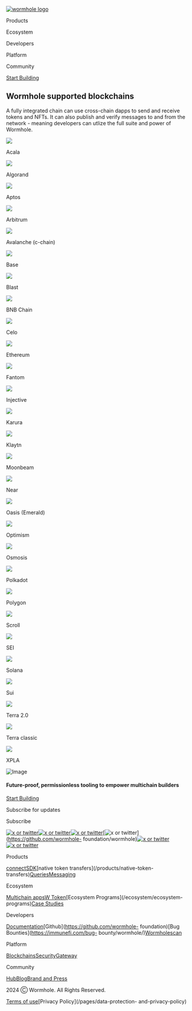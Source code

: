 [![wormhole
logo](https://images.ctfassets.net/n8aw1cra6v98/2057wAXk6apiGi4vfTeC2u/9e200f5dfebaf6bb113c879243cf4508/wormwhole.svg?w=384&q=100)](/)

Products

Ecosystem

Developers

Platform

Community

[Start Building](https://docs.wormhole.com/)

## Wormhole supported blockchains

A fully integrated chain can use cross-chain dapps to send and receive tokens
and NFTs. It can also publish and verify messages to and from the network -
meaning developers can utlize the full suite and power of Wormhole.

![](https://images.ctfassets.net/n8aw1cra6v98/xjf43CLXefCFvScNQI0kd/438f8f20d60b6c761856544da244e2d3/acala_738d3696c5_2.svg?w=96&q=75)

Acala

![](https://images.ctfassets.net/n8aw1cra6v98/4qXTf8vIFi4YD2ynXf6px6/e1247cdcce2fc17be02397c2d179fec2/algorand_37f20fd778_2.svg?w=96&q=75)

Algorand

![](https://images.ctfassets.net/n8aw1cra6v98/4HyUIaIW0JWL4fc79K7CkE/90562f9d4e761ac92784fb9b007f2a90/aptos_97a52029b8_2.svg?w=96&q=75)

Aptos

![](https://images.ctfassets.net/n8aw1cra6v98/7mv3YqVHvABkwMQr8NCHtU/d42c65ee809137e71ceec1837311bd41/arbitrum_6719e1a84e_2.svg?w=96&q=75)

Arbitrum

![](https://images.ctfassets.net/n8aw1cra6v98/2PKZlwMo940xY36xb5Re3/5fb513b5b168ea986cadf757dba2d1c4/avalanche_2dbe5d793c_2.svg?w=96&q=75)

Avalanche (c-chain)

![](https://images.ctfassets.net/n8aw1cra6v98/35ZD4AZcCrNylcDSMpwLpY/a301992802f236e3e56bfe8ed889a688/base_6a9c7ba934_2.svg?w=96&q=75)

Base

![](https://images.ctfassets.net/n8aw1cra6v98/6xFGFa6SteKXSr2JQ1wpbO/8cc80156a1857b0f3930ff2954c580de/blast.svg?w=96&q=75)

Blast

![](https://images.ctfassets.net/n8aw1cra6v98/1MZHvn7w4FK5tcMow1MwCv/796e2368f51239bac3c27583de65d118/bsc_0496366f1f_2.svg?w=96&q=75)

BNB Chain

![](https://images.ctfassets.net/n8aw1cra6v98/3AllQWt8m2fTyKJaOvXSva/7739b5f63e7d1c4f9f0a938c115b34f2/cosmos_logo_white_adb94e389d_2.svg?w=96&q=75)

Celo

![](https://images.ctfassets.net/n8aw1cra6v98/3EDfa0cxZq5j1jaVR1IsYm/2899f83aad5153ec76cdbb529eb9f2bc/Logo.svg?w=96&q=75)

Ethereum

![](https://images.ctfassets.net/n8aw1cra6v98/uoHBPzqHmkHRk5xRoKEML/e4bdfc65c4517784fb697b0905ccf803/fantom_79f71cbca4_2.svg?w=96&q=75)

Fantom

![](https://images.ctfassets.net/n8aw1cra6v98/1q3gq494uL5tNTYWkGFg4i/40a053538f63ffe5ebc3d61e3dad9c17/injective_c107a41fce_2.svg?w=96&q=75)

Injective

![](https://images.ctfassets.net/n8aw1cra6v98/48L0wtAGPoPs0eVvwxJt8P/6bf459c486ebce0523d9f81f0bb5574c/karura_2bc2218877_2.svg?w=96&q=75)

Karura

![](https://images.ctfassets.net/n8aw1cra6v98/6sgMYLmqQHf9NDyqwPRAIo/71acd27affa61d6726bfd0542e35acf5/klaytn_74132d0f4d_2.svg?w=96&q=75)

Klaytn

![](https://images.ctfassets.net/n8aw1cra6v98/4AEzECg7Sm7HYnGIViSSmv/750267e2038a63c5465ff765d26b95e3/Moonbeam.svg?w=96&q=75)

Moonbeam

![](https://images.ctfassets.net/n8aw1cra6v98/3i9G5B3P75lkwWYTKv24mt/5254a36fffed5b9249e6f87bdd23c60e/Near.svg?w=96&q=75)

Near

![](https://images.ctfassets.net/n8aw1cra6v98/1pGmG6oqY0gputbPBGgYDO/6c1e1ac884d1de3364b310a48841891d/oasis_cb2455bbfe_2.svg?w=96&q=75)

Oasis (Emerald)

![](https://images.ctfassets.net/n8aw1cra6v98/2lXkhPjZ4rM74kTnIE94m2/1fbf9502bdddb90d3d7ba581900d8633/optimism_8c49ae831d_2.svg?w=96&q=75)

Optimism

![](https://images.ctfassets.net/n8aw1cra6v98/3xWeJ7lUr4CfgSKTEqo3yL/378dee97cd1228391f93a0c77a8cf27f/Osmosis_Icon_Brandmark_White_1_98e3ded3cb_2.svg?w=96&q=75)

Osmosis

![](https://images.ctfassets.net/n8aw1cra6v98/MVrQ2FXANtpOb8K3oDBc5/ff4cf300efe94e45d8d9d2b87834f27f/Polkadot_Token_Polkadot_Token_White_82035def87_2.svg?w=96&q=75)

Polkadot

![](https://images.ctfassets.net/n8aw1cra6v98/gJvqCaYbu1MgKrIWWpNMM/cebd9c11090daf7b83d7ae2d5aa59d11/polygon_cd4407f104_2.svg?w=96&q=75)

Polygon

![](https://images.ctfassets.net/n8aw1cra6v98/2Ck7tLVhurSmPEcvGjCoPn/eadd9c6b254f496b1028b0cd892f81d4/Scroll_Inverted_Logomark.svg?w=96&q=75)

Scroll

![](https://images.ctfassets.net/n8aw1cra6v98/5mbWqVyvXyeh2AgR1Pvjkb/c413dbe0b6a583dae3c3626c4b7bbb4c/Sei.svg?w=96&q=75)

SEI

![](https://images.ctfassets.net/n8aw1cra6v98/32mk0EKsPVjYJSPZagpyBu/0fab016791697ae4ced194a06acb13de/Solana.svg?w=96&q=75)

Solana

![](https://images.ctfassets.net/n8aw1cra6v98/5JqrZybwH1F4ED6IAZS3Vl/6d48b638deb26115e402ba9cc2f8d65a/Logo.svg?w=96&q=75)

Sui

![](https://images.ctfassets.net/n8aw1cra6v98/Wek9bZxrfSxpLpqbEZTQv/2f7999e2ce8571db0312194025025083/terra_e496a6696c_1.svg?w=96&q=75)

Terra 2.0

![](https://images.ctfassets.net/n8aw1cra6v98/1hFI6KrOrpzzyaHjOeCpbz/b2dad14be50788f01a54cd6449622148/terra_e496a6696c_1_copy.svg?w=96&q=75)

Terra classic

![](https://images.ctfassets.net/n8aw1cra6v98/1SLtjU5oigEwtaHbylbPuq/17b33b1e31005088bf6077c3e7a0aab4/xpla_171be4751a_1.svg?w=96&q=75)

XPLA

![Image](https://images.ctfassets.net/n8aw1cra6v98/2fP8M06oPDd6atrcKaUHOQ/0fcc04374046f970de7dfb7fe86574e5/worm.svg)

#### Future-proof, permissionless tooling to empower multichain builders

[Start Building](https://docs.wormhole.com/)

Subscribe for updates

Subscribe

[![x or twitter](/assets/x.svg)](https://twitter.com/wormhole)[![x or
twitter](/assets/discord.svg)](https://discord.gg/wormholecrypto)[![x or
twitter](/assets/telegram.svg)](https://t.me/wormholecrypto)[![x or
twitter](/assets/github.svg)](https://github.com/wormhole-
foundation/wormhole)[![x or
twitter](/assets/some.svg)](https://docs.wormhole.com/)[![x or
twitter](/assets/youtube.svg)](https://www.youtube.com/@wormholecrypto)

Products

[connect](/products/connect)[SDK](/products/sdk)[native token
transfers](/products/native-token-
transfers)[Queries](/products/queries)[Messaging](/products/messaging)

Ecosystem

[Multichain apps](/ecosystem/multichain-apps)[W
Token](/ecosystem/w-token)[Ecosystem Programs](/ecosystem/ecosystem-
programs)[Case Studies](/case-studies)

Developers

[Documentation](https://docs.wormhole.com/wormhole)[Github](https://github.com/wormhole-
foundation)[Bug Bounties](https://immunefi.com/bug-
bounty/wormhole/)[Wormholescan](https://wormholescan.io/)

Platform

[Blockchains](/platform/blockchains)[Security](/platform/security)[Gateway](/platform/gateway)

Community

[Hub](/community/hub)[Blog](/blog)[Brand and Press](/brand-and-press)

2024 Ⓒ Wormhole. All Rights Reserved.

[Terms of use](/pages/terms-of-use)[Privacy Policy](/pages/data-protection-
and-privacy-policy)

